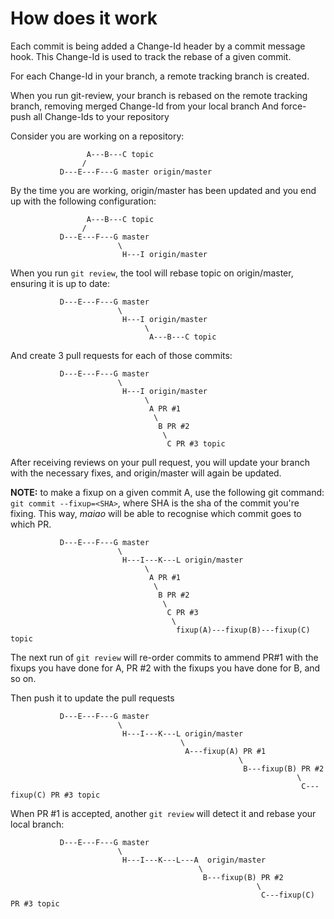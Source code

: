 # How does it work

Each commit is being added a Change-Id header by a commit message hook.
This Change-Id is used to track the rebase of a given commit.

For each Change-Id in your branch, a remote tracking branch is created.

When you run git-review, your branch is rebased on the remote tracking branch,
removing merged Change-Id from your local branch
And force-push all Change-Ids to your repository

Consider you are working on a repository:

```
                 A---B---C topic
                /
           D---E---F---G master origin/master
```

By the time you are working, origin/master has been updated and you end up with the following configuration:


```
                 A---B---C topic
                /
           D---E---F---G master
                        \
                         H---I origin/master
```

When you run `git review`, the tool will rebase topic on origin/master, ensuring it is up to date:

```
           D---E---F---G master
                        \
                         H---I origin/master
                              \
                               A---B---C topic
```

And create 3 pull requests for each of those commits:

```
           D---E---F---G master
                        \
                         H---I origin/master
                              \
                               A PR #1
                                \
                                 B PR #2
                                  \
                                   C PR #3 topic
```

After receiving reviews on your pull request, you will update your branch with the necessary fixes,
and origin/master will again be updated.

**NOTE:** to make a fixup on a given commit A, use the following git command: `git commit --fixup=<SHA>`,
where SHA is the sha of the commit you're fixing.
This way, *maiao* will be able to recognise which commit goes to which PR.


```
           D---E---F---G master
                        \
                         H---I---K---L origin/master
                              \
                               A PR #1
                                \
                                 B PR #2
                                  \
                                   C PR #3
                                    \
                                     fixup(A)---fixup(B)---fixup(C) topic
```

The next run of `git review` will re-order commits to ammend PR#1 with the fixups you have done for A,
PR #2 with the fixups you have done for B, and so on.

Then push it to update the pull requests

```
           D---E---F---G master
                        \
                         H---I---K---L origin/master
                                      \
                                       A---fixup(A) PR #1
                                                   \
                                                    B---fixup(B) PR #2
                                                                \
                                                                 C---fixup(C) PR #3 topic
```

When PR #1 is accepted, another `git review` will detect it and rebase your local branch:

```
           D---E---F---G master
                        \
                         H---I---K---L---A  origin/master
                                          \
                                           B---fixup(B) PR #2
                                                       \
                                                        C---fixup(C) PR #3 topic
```
